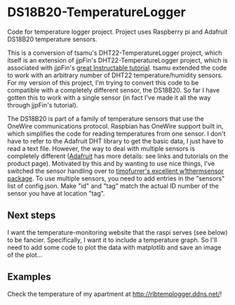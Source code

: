 # DS18B20-TemperatureLogger
Code for temperature logger project. Project uses Raspberry pi and Adafruit DS18B20 temperature sensors.

This is a conversion of tsamu's DHT22-TemperatureLogger project, which itself is an extension of jjpFin's DHT22-TemperatureLogger project, which is associated with jjpFin's [great Instructable tutorial](http://www.instructables.com/id/Raspberry-PI-and-DHT22-temperature-and-humidity-lo/?ALLSTEPS). tsamu extended the code to work with an arbitrary number of DHT22 temperature/humidity sensors. For my version of this project, I'm trying to convert this code to be compatible with a completely different sensor, the DS18B20. So far I have gotten this to work with a single sensor (in fact I've made it all the way through jjpFin's tutorial).

The DS18B20 is part of a family of temperature sensors that use the OneWire communications protocol. Raspbian has OneWire support built in, which simplifies the code for reading temperatures from one sensor. I don't have to refer to the Adafruit DHT library to get the basic data, I just have to read a text file. However, the way to deal with multiple sensors is completely different ([Adafruit](https://www.adafruit.com/products/374) has more details: see links and tutorials on the product page). Motivated by this and by wanting to use nice things, I've switched the sensor handling over to [timofurrer's excellent w1thermsensor package](https://github.com/timofurrer/w1thermsensor). To use multiple sensors, you need to add entries in the "sensors" list of config.json. Make "id" and "tag" match the actual ID number of the sensor you have at location "tag".

## Next steps

I want the temperature-monitoring website that the raspi serves (see below) to be fancier. Specifically, I want it to include a temperature graph. So I'll need to add some code to plot the data with matplotlib and save an image of the plot...

## Examples

Check the temperature of my apartment at http://rlbtemplogger.ddns.net/!
